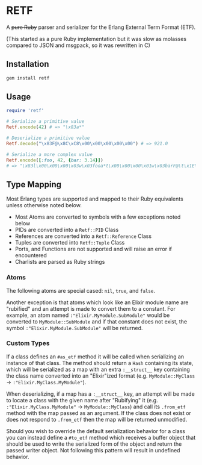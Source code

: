 # RETF
A ~~pure Ruby~~ parser and serializer for the Erlang External Term Format (ETF).

(This started as a pure Ruby implementation but it was slow as molasses compared to JSON and msgpack, so it was rewritten in C)

## Installation
```bash
gem install retf
```

## Usage
```ruby
require 'retf'

# Serialize a primitive value
Retf.encode(42) # => "\x83a*"

# Deserialize a primitive value
Retf.decode("\x83F@\x8C\xC8\x00\x00\x00\x00\x00") # => 921.0

# Serialize a more complex value
Retf.encode([:foo, 42, {bar: 3.14}])
# => "\x83l\x00\x00\x00\x03w\x03fooa*t\x00\x00\x00\x01w\x03barF@\t\x1E\xB8Q\xEB\x85\x1Fj"
```

## Type Mapping
Most Erlang types are supported
and mapped to their Ruby equivalents
unless otherwise noted below.

- Most Atoms are converted to symbols with a few exceptions noted below
- PIDs are converted into a `Retf::PID` Class
- References are converted into a `Retf::Reference` Class
- Tuples are converted into `Retf::Tuple` Class
- Ports, and Functions are not supported and will raise an error if encountered
- Charlists are parsed as Ruby strings

### Atoms
The following atoms are special cased: `nil`, `true`, and `false`.

Another exception is that atoms which look like an Elixir module name are "rubified"
and an attempt is made to convert them to a constant. For example, an atom named 
`:"Elixir.MyModule.SubModule"` would be converted to `MyModule::SubModule` and
if that constant does not exist, the symbol `:"Elixir.MyModule.SubModule"` will be returned.


### Custom Types
If a class defines an `#as_etf` method it will be called
when serializing an instance of that class. The method should
return a `Hash` containing its state, which will be serialized
as a map with an extra `:__struct__` key containing the class name
converted into an "Elixir"ized format (e.g. `MyModule::MyClass` -> `:"Elixir.MyClass.MyModule"`).

When deserializing, if a map has a `:__struct__` key, an attempt will be made to
locate a class with the given name after "Rubifying" it
(e.g. `:"Elixir.MyClass.MyModule"` -> `MyModule::MyClass`)
and call its `.from_etf` method with the map passed as an argument.
If the class does not exist or does not respond to `.from_etf`
then the map will be returned unmodified.

Should you wish to override the default serialization behavior for a class
you can instead define a `#to_etf` method which receives a buffer object
that should be used to write the serialized form of the object and
return the passed writer object. Not following this pattern will result
in undefined behavior.
